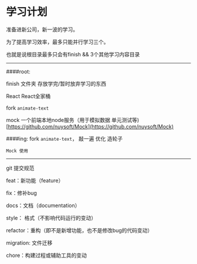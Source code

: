 学习计划
======

准备进新公司，新一波的学习。

为了提高学习效率，最多只能并行学习三个。

也就是说根目录最多只会有finish && 3个其他学习内容目录

----
####root: 

finish 文件夹 存放学完/暂时放弃学习的东西

React React全家桶

fork `animate-text`

mock 一个前端本地node服务（用于模拟数据 单元测试等)[https://github.com/nuysoft/Mock](https://github.com/nuysoft/Mock)

####ing:
fork `animate-text`， 敲一遍 优化 造轮子

`Mock 使用`
____
git 提交规范

feat：新功能（feature）

fix：修补bug

docs：文档（documentation）

style： 格式（不影响代码运行的变动）

refactor：重构（即不是新增功能，也不是修改bug的代码变动）

migration: 文件迁移

chore：构建过程或辅助工具的变动
